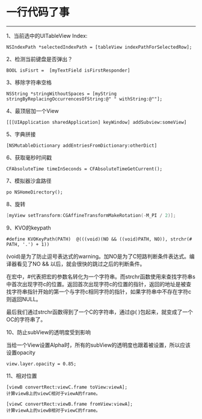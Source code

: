 # 一行代码了事
___

1、当前选中的UITableView Index:

```objc
NSIndexPath *selectedIndexPath = [tableView indexPathForSelectedRow];
```

2、检测当前键盘是否弹出？

```
BOOL isFisrt =  [myTextField isFirstResponder]
```

3、移除字符串空格

```
NSString *stringWithoutSpaces = [myString stringByReplacingOccurrencesOfString:@" " withString:@""];
```

4、最顶层加一个View

```
[[[UIApplication sharedApplication] keyWindow] addSubview:someView]
```

5、字典拼接

```
[NSMutableDictionary addEntriesFromDictionary:otherDict]
```

6、获取毫秒时间戳

```
CFAbsoluteTime timeInSeconds = CFAbsoluteTimeGetCurrent();
```

7、模拟器沙盒路径

```
po NSHomeDirectory();
```

8、旋转

```c++
[myView setTransform:CGAffineTransformMakeRotation(-M_PI / 2)];
```

9、KVO的keypath

```
#define KVOKeyPath(PATH)  @(((void)(NO && ((void)PATH, NO)), strchr(# PATH, '.') + 1))
```

(void)是为了防止逗号表达式的warning。加NO是为了C短路判断条件表达式。编译器看见了NO && 以后，就会很快的跳过之后的判断条件。

在宏中，#代表把宏的参数名转化为一个字符串。而strchr函数使用来查找字符串s中首次出现字符c的位置。返回首次出现字符c的位置的指针，返回的地址是被查找字符串指针开始的第一个与字符c相同字符的指针，如果字符串中不存在字符c则返回NULL。

最后我们通过strchr函数得到了一个C的字符串，通过@( )包起来，就变成了一个OC的字符串了。

10、防止subView的透明度受到影响

当给一个View设置Alpha时，所有的subView的透明度也跟着被设置，所以应该设置opacity

```
view.layer.opacity = 0.85;
```

11、相对位置

```
[viewB convertRect:viewC.frame toView:viewA];
计算viewB上的viewC相对于viewA的frame。

[viewC convertRect:viewB.frame fromView:viewA];
计算viewA上的viewB相对于viewC的frame。
```



